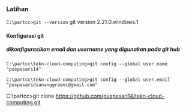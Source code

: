 ### Latihan
`C:\partcc>git --version`
git version 2.21.0.windows.1

#### Konfigurasi git
##### dikonfigurasikan email dan username yang digunakan pada git hub
`C:\partcc\tekn-cloud-computing>git config --global user.name "puspasari14"`

`C:\partcc\tekn-cloud-computing>git config --global user.email "puspasaridiananggraeni@gmail.com"`

C:\partcc>git clone https://github.com/puspasari14/tekn-cloud-computing.git

